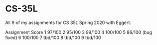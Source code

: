 # CS-35L

All 9 of my assignments for CS 35L Spring 2020 with Eggert. 


Assignment    Score
1             97/100
2             95/100
3             99/100
4             100/100
5             86/100   (bug fixed)
6             100/100
7             tbd/100
8             tbd/100
9             tbd/100

